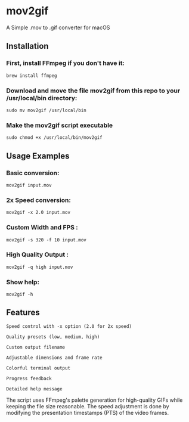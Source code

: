 # mov2gif
A Simple .mov to .gif converter for macOS

## Installation

### First, install FFmpeg if you don't have it:

```
brew install ffmpeg
```

### Download and move the file mov2gif from this repo to your /usr/local/bin directory:

```
sudo mv mov2gif /usr/local/bin
```

### Make the mov2gif script executable
```
sudo chmod +x /usr/local/bin/mov2gif
```

## Usage Examples

### Basic conversion:
```
mov2gif input.mov
```

### 2x Speed conversion:
```
mov2gif -x 2.0 input.mov
```

### Custom Width and FPS :
```
mov2gif -s 320 -f 10 input.mov
```

### High Quality Output :
```
mov2gif -q high input.mov
```

### Show help:
```
mov2gif -h
```

## Features

    Speed control with -x option (2.0 for 2x speed)

    Quality presets (low, medium, high)

    Custom output filename

    Adjustable dimensions and frame rate

    Colorful terminal output

    Progress feedback

    Detailed help message

The script uses FFmpeg's palette generation for high-quality GIFs while keeping the file size reasonable. The speed adjustment is done by modifying the presentation timestamps (PTS) of the video frames.






